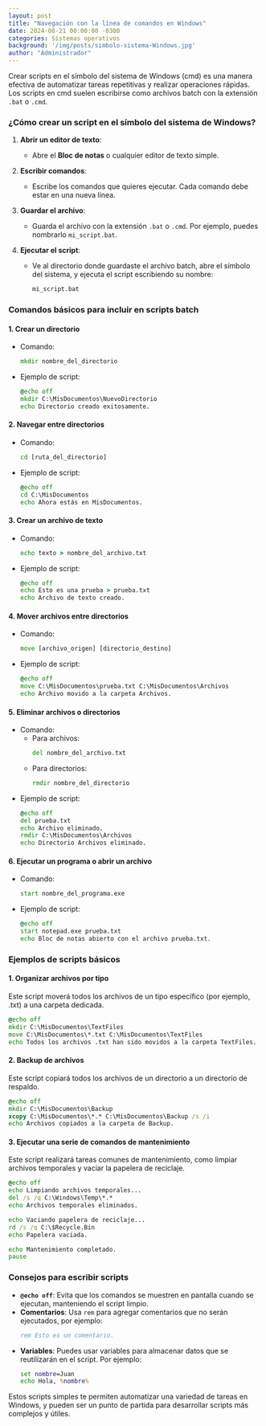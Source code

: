 ```yaml
---
layout: post
title: "Navegación con la línea de comandos en Windows"
date: 2024-08-21 00:00:00 -0300
categories: Sistemas operativos
background: '/img/posts/simbolo-sistema-Windows.jpg'
author: "Administrador"
---
```


Crear scripts en el símbolo del sistema de Windows (cmd) es una manera efectiva de automatizar tareas repetitivas y realizar operaciones rápidas. Los scripts en cmd suelen escribirse como archivos batch con la extensión `.bat` o `.cmd`.

### **¿Cómo crear un script en el símbolo del sistema de Windows?**

1. **Abrir un editor de texto**:
   - Abre el **Bloc de notas** o cualquier editor de texto simple.

2. **Escribir comandos**:
   - Escribe los comandos que quieres ejecutar. Cada comando debe estar en una nueva línea.

3. **Guardar el archivo**:
   - Guarda el archivo con la extensión `.bat` o `.cmd`. Por ejemplo, puedes nombrarlo `mi_script.bat`.

4. **Ejecutar el script**:
   - Ve al directorio donde guardaste el archivo batch, abre el símbolo del sistema, y ejecuta el script escribiendo su nombre:
     ```cmd
     mi_script.bat
     ```

### **Comandos básicos para incluir en scripts batch**

#### **1. Crear un directorio**
   - Comando:
     ```cmd
     mkdir nombre_del_directorio
     ```
   - Ejemplo de script:
     ```cmd
     @echo off
     mkdir C:\MisDocumentos\NuevoDirectorio
     echo Directorio creado exitosamente.
     ```

#### **2. Navegar entre directorios**
   - Comando:
     ```cmd
     cd [ruta_del_directorio]
     ```
   - Ejemplo de script:
     ```cmd
     @echo off
     cd C:\MisDocumentos
     echo Ahora estás en MisDocumentos.
     ```

#### **3. Crear un archivo de texto**
   - Comando:
     ```cmd
     echo texto > nombre_del_archivo.txt
     ```
   - Ejemplo de script:
     ```cmd
     @echo off
     echo Esto es una prueba > prueba.txt
     echo Archivo de texto creado.
     ```

#### **4. Mover archivos entre directorios**
   - Comando:
     ```cmd
     move [archivo_origen] [directorio_destino]
     ```
   - Ejemplo de script:
     ```cmd
     @echo off
     move C:\MisDocumentos\prueba.txt C:\MisDocumentos\Archivos
     echo Archivo movido a la carpeta Archivos.
     ```

#### **5. Eliminar archivos o directorios**
   - Comando:
     - Para archivos:
       ```cmd
       del nombre_del_archivo.txt
       ```
     - Para directorios:
       ```cmd
       rmdir nombre_del_directorio
       ```
   - Ejemplo de script:
     ```cmd
     @echo off
     del prueba.txt
     echo Archivo eliminado.
     rmdir C:\MisDocumentos\Archivos
     echo Directorio Archivos eliminado.
     ```

#### **6. Ejecutar un programa o abrir un archivo**
   - Comando:
     ```cmd
     start nombre_del_programa.exe
     ```
   - Ejemplo de script:
     ```cmd
     @echo off
     start notepad.exe prueba.txt
     echo Bloc de notas abierto con el archivo prueba.txt.
     ```

### **Ejemplos de scripts básicos**

#### **1. Organizar archivos por tipo**
Este script moverá todos los archivos de un tipo específico (por ejemplo, .txt) a una carpeta dedicada.

```cmd
@echo off
mkdir C:\MisDocumentos\TextFiles
move C:\MisDocumentos\*.txt C:\MisDocumentos\TextFiles
echo Todos los archivos .txt han sido movidos a la carpeta TextFiles.
```

#### **2. Backup de archivos**
Este script copiará todos los archivos de un directorio a un directorio de respaldo.

```cmd
@echo off
mkdir C:\MisDocumentos\Backup
xcopy C:\MisDocumentos\*.* C:\MisDocumentos\Backup /s /i
echo Archivos copiados a la carpeta de Backup.
```

#### **3. Ejecutar una serie de comandos de mantenimiento**
Este script realizará tareas comunes de mantenimiento, como limpiar archivos temporales y vaciar la papelera de reciclaje.

```cmd
@echo off
echo Limpiando archivos temporales...
del /s /q C:\Windows\Temp\*.*
echo Archivos temporales eliminados.

echo Vaciando papelera de reciclaje...
rd /s /q C:\$Recycle.Bin
echo Papelera vaciada.

echo Mantenimiento completado.
pause
```

### **Consejos para escribir scripts**
- **`@echo off`**: Evita que los comandos se muestren en pantalla cuando se ejecutan, manteniendo el script limpio.
- **Comentarios**: Usa `rem` para agregar comentarios que no serán ejecutados, por ejemplo:
  ```cmd
  rem Esto es un comentario.
  ```
- **Variables**: Puedes usar variables para almacenar datos que se reutilizarán en el script. Por ejemplo:
  ```cmd
  set nombre=Juan
  echo Hola, %nombre%
  ```

Estos scripts simples te permiten automatizar una variedad de tareas en Windows, y pueden ser un punto de partida para desarrollar scripts más complejos y útiles.
